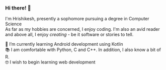 ### Hi there! 👋

I'm Hrishikesh, presently a sophomore pursuing a degree in Computer Science  
As far as my hobbies are concerned, I enjoy coding. I'm also an avid reader and above all, I enjoy *creating* - be it software or stories to tell.  

🌱 I’m currently learning Android development using Kotlin  
📚 I am comfortable with Python, C and C++. In addition, I also know a bit of R.  
🤓 I wish to begin learning web development  

